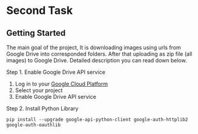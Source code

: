 # Second Task 

## Getting Started 

The main goal of the project, It is downloading images using urls from Google Drive into corresponded folders. After that uploading as zip file (all images) to Google Drive. Detailed description you can read down below. 

Step 1. Enable Google Drive API service

1. Log in to your [Google Cloud Platform](https://console.cloud.google.com/)
2. Select your project
3. Enable Google Drive API service
  
Step 2. Install Python Library

    pip install --upgrade google-api-python-client google-auth-httplib2 google-auth-oauthlib
    





